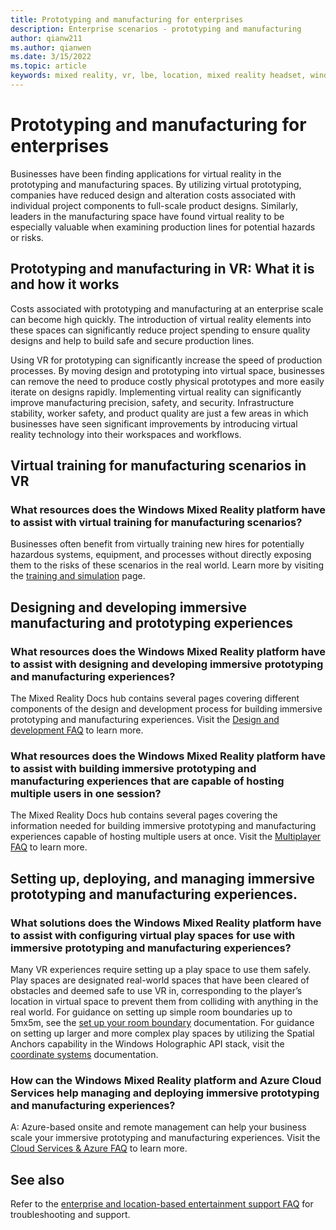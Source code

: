 ```yaml
---
title: Prototyping and manufacturing for enterprises
description: Enterprise scenarios - prototyping and manufacturing
author: qianw211
ms.author: qianwen
ms.date: 3/15/2022
ms.topic: article
keywords: mixed reality, vr, lbe, location, mixed reality headset, windows mixed reality headset, virtual reality headset, hardware, HoloLens, multiplayer, cloud services, azure, prototyping, manufacturing
---
```


# Prototyping and manufacturing for enterprises

Businesses have been finding applications for virtual reality in the prototyping and manufacturing spaces. By utilizing virtual prototyping, companies have reduced design and alteration costs associated with individual project components to full-scale product designs. Similarly, leaders in the manufacturing space have found virtual reality to be especially valuable when examining production lines for potential hazards or risks.  

## Prototyping and manufacturing in VR: What it is and how it works 

Costs associated with prototyping and manufacturing at an enterprise scale can become high quickly. The introduction of virtual reality elements into these spaces can significantly reduce project spending to ensure quality designs and help to build safe and secure production lines. 

Using VR for prototyping can significantly increase the speed of production processes. By moving design and prototyping into virtual space, businesses can remove the need to produce costly physical prototypes and more easily iterate on designs rapidly. Implementing virtual reality can significantly improve manufacturing precision, safety, and security. Infrastructure stability, worker safety, and product quality are just a few areas in which businesses have seen significant improvements by introducing virtual reality technology into their workspaces and workflows. 

## Virtual training for manufacturing scenarios in VR 

### What resources does the Windows Mixed Reality platform have to assist with virtual training for manufacturing scenarios? 

Businesses often benefit from virtually training new hires for potentially hazardous systems, equipment, and processes without directly exposing them to the risks of these scenarios in the real world. Learn more by visiting the [training and simulation](training-simulation.md) page.

## Designing and developing immersive manufacturing and prototyping experiences  

### What resources does the Windows Mixed Reality platform have to assist with designing and developing immersive prototyping and manufacturing experiences?

The Mixed Reality Docs hub contains several pages covering different components of the design and development process for building immersive prototyping and manufacturing experiences. Visit the [Design and development FAQ](enterprise-lbe-faq.md#design-and-development-faq) to learn more.

### What resources does the Windows Mixed Reality platform have to assist with building immersive prototyping and manufacturing experiences that are capable of hosting multiple users in one session?

The Mixed Reality Docs hub contains several pages covering the information needed for building immersive prototyping and manufacturing experiences capable of hosting multiple users at once. Visit the [Multiplayer FAQ](enterprise-lbe-faq.md#multiplayer-faq) to learn more.
 
## Setting up, deploying, and managing immersive prototyping and manufacturing experiences.

### What solutions does the Windows Mixed Reality platform have to assist with configuring virtual play spaces for use with immersive prototyping and manufacturing experiences? 

Many VR experiences require setting up a play space to use them safely. Play spaces are designated real-world spaces that have been cleared of obstacles and deemed safe to use VR in, corresponding to the player’s location in virtual space to prevent them from colliding with anything in the real world. For guidance on setting up simple room boundaries up to 5mx5m, see the [set up your room boundary](set-up-windows-mixed-reality.md#set-up-your-room-boundary) documentation. For guidance on setting up larger and more complex play spaces by utilizing the Spatial Anchors capability in the Windows Holographic API stack, visit the [coordinate systems](/windows/mixed-reality/design/coordinate-systems) documentation.  

### How can the Windows Mixed Reality platform and Azure Cloud Services help managing and deploying immersive prototyping and manufacturing experiences? 

A: Azure-based onsite and remote management can help your business scale your immersive prototyping and manufacturing experiences. Visit the [Cloud Services & Azure FAQ](enterprise-lbe-faq.md#cloud-services--azure-faq) to learn more.

## See also

Refer to the [enterprise and location-based entertainment support FAQ](enterprise-lbe-faq.md) for troubleshooting and support.